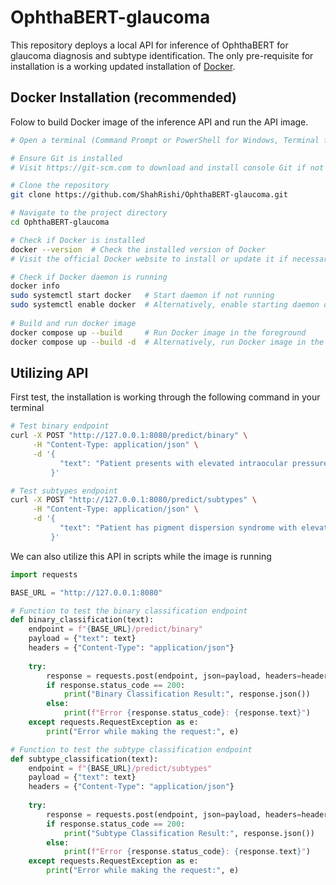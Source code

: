 # OphthaBERT-glaucoma
This repository deploys a local API for inference of OphthaBERT for glaucoma diagnosis and subtype identification. The only pre-requisite for installation is a working updated installation of [Docker](https://docs.docker.com/engine/install/).

## Docker Installation (recommended)
Folow to build Docker image of the inference API and run the API image.
```bash
# Open a terminal (Command Prompt or PowerShell for Windows, Terminal for macOS or Linux)

# Ensure Git is installed
# Visit https://git-scm.com to download and install console Git if not already installed

# Clone the repository
git clone https://github.com/ShahRishi/OphthaBERT-glaucoma.git

# Navigate to the project directory
cd OphthaBERT-glaucoma

# Check if Docker is installed
docker --version  # Check the installed version of Docker
# Visit the official Docker website to install or update it if necessary

# Check if Docker daemon is running
docker info
sudo systemctl start docker   # Start daemon if not running
sudo systemctl enable docker  # Alternatively, enable starting daemon on boot
 
# Build and run docker image
docker compose up --build     # Run Docker image in the foreground
docker compose up --build -d  # Alternatively, run Docker image in the background
```

## Utilizing API
First test, the installation is working through the following command in your terminal
```bash
# Test binary endpoint
curl -X POST "http://127.0.0.1:8080/predict/binary" \
     -H "Content-Type: application/json" \
     -d '{
           "text": "Patient presents with elevated intraocular pressure and optic nerve changes."
         }'

# Test subtypes endpoint
curl -X POST "http://127.0.0.1:8080/predict/subtypes" \
     -H "Content-Type: application/json" \
     -d '{
           "text": "Patient has pigment dispersion syndrome with elevated eye pressure."
         }'
```

We can also utilize this API in scripts while the image is running
```python
import requests

BASE_URL = "http://127.0.0.1:8080"

# Function to test the binary classification endpoint
def binary_classification(text):
    endpoint = f"{BASE_URL}/predict/binary"
    payload = {"text": text}
    headers = {"Content-Type": "application/json"}
    
    try:
        response = requests.post(endpoint, json=payload, headers=headers)
        if response.status_code == 200:
            print("Binary Classification Result:", response.json())
        else:
            print(f"Error {response.status_code}: {response.text}")
    except requests.RequestException as e:
        print("Error while making the request:", e)

# Function to test the subtype classification endpoint
def subtype_classification(text):
    endpoint = f"{BASE_URL}/predict/subtypes"
    payload = {"text": text}
    headers = {"Content-Type": "application/json"}
    
    try:
        response = requests.post(endpoint, json=payload, headers=headers)
        if response.status_code == 200:
            print("Subtype Classification Result:", response.json())
        else:
            print(f"Error {response.status_code}: {response.text}")
    except requests.RequestException as e:
        print("Error while making the request:", e)
```
